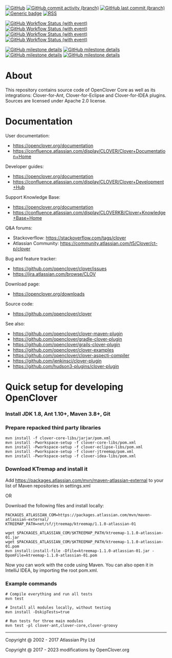 [![GitHub](https://img.shields.io/badge/license-Apache%202.0-silver.svg)](https://github.com/openclover/clover/blob/master/LICENSE.txt)
[![GitHub commit activity (branch)](https://img.shields.io/github/commit-activity/y/openclover/clover/master)](https://github.com/openclover/clover/commits/master)
[![GitHub last commit (branch)](https://img.shields.io/github/last-commit/openclover/clover/master)](https://github.com/openclover/clover/commits/master)
[![Generic badge](https://img.shields.io/badge/Website-openclover.org-green.svg)](https://openclover.org/)
[![RSS](https://img.shields.io/badge/rss-F88900?logo=rss&logoColor=white)](https://openclover.org/blog-rss.xml)

[![GitHub Workflow Status (with event)](https://img.shields.io/github/actions/workflow/status/openclover/clover/A-build-and-test.yml?label=JDK8)](https://github.com/openclover/clover/actions/workflows/A-build-and-test.yml)
[![GitHub Workflow Status (with event)](https://img.shields.io/github/actions/workflow/status/openclover/clover/A-build-and-test-jdk11.yml?label=JDK11)](https://github.com/openclover/clover/actions/workflows/A-build-and-test-jdk11.yml)
[![GitHub Workflow Status (with event)](https://img.shields.io/github/actions/workflow/status/openclover/clover/A-build-and-test-jdk17.yml?label=JDK17)](https://github.com/openclover/clover/actions/workflows/A-build-and-test-jdk17.yml)
[![GitHub Workflow Status (with event)](https://img.shields.io/github/actions/workflow/status/openclover/clover/A-build-and-test-jdk21.yml?label=JDK21)](https://github.com/openclover/clover/actions/workflows/A-build-and-test-jdk21.yml)


[![GitHub milestone details](https://img.shields.io/github/milestones/progress-percent/openclover/clover/11)](https://github.com/openclover/clover/milestone/11)
[![GitHub milestone details](https://img.shields.io/github/milestones/progress-percent/openclover/clover/14)](https://github.com/openclover/clover/milestone/14)
[![GitHub milestone details](https://img.shields.io/github/milestones/progress-percent/openclover/clover/15)](https://github.com/openclover/clover/milestone/15)
[![GitHub milestone details](https://img.shields.io/github/milestones/progress-percent/openclover/clover/4)](https://github.com/openclover/clover/milestone/4)

# About #

This repository contains source code of OpenClover Core as well as its integrations: Clover-for-Ant, Clover-for-Eclipse
and Clover-for-IDEA plugins. Sources are licensed under Apache 2.0 license.

# Documentation #

User documentation:

* https://openclover.org/documentation
* https://confluence.atlassian.com/display/CLOVER/Clover+Documentation+Home

Developer guides:

* https://openclover.org/documentation
* https://confluence.atlassian.com/display/CLOVER/Clover+Development+Hub

Support Knowledge Base:

* https://openclover.org/documentation
* https://confluence.atlassian.com/display/CLOVERKB/Clover+Knowledge+Base+Home

Q&A forums:

* Stackoverflow: https://stackoverflow.com/tags/clover
* Atlassian Community: https://community.atlassian.com/t5/Clover/ct-p/clover

Bug and feature tracker:

* https://github.com/openclover/clover/issues
* https://jira.atlassian.com/browse/CLOV

Download page:

* https://openclover.org/downloads

Source code:

* https://github.com/openclover/clover

See also:

* https://github.com/openclover/clover-maven-plugin
* https://github.com/openclover/gradle-clover-plugin
* https://github.com/openclover/grails-clover-plugin
* https://github.com/openclover/clover-examples
* https://github.com/openclover/clover-aspectj-compiler
* https://github.com/jenkinsci/clover-plugin
* https://github.com/hudson3-plugins/clover-plugin

# Quick setup for developing OpenClover

### Install JDK 1.8, Ant 1.10+, Maven 3.8+, Git

### Prepare repacked third party libraries

```
mvn install -f clover-core-libs/jarjar/pom.xml
mvn install -Pworkspace-setup -f clover-core-libs/pom.xml
mvn install -Pworkspace-setup -f clover-eclipse-libs/pom.xml
mvn install -Pworkspace-setup -f clover-jtreemap/pom.xml
mvn install -Pworkspace-setup -f clover-idea-libs/pom.xml
```

### Download KTremap and install it

Add https://packages.atlassian.com/mvn/maven-atlassian-external to your list of Maven repositories in settings.xml

OR

Download the following files and install locally:

```
PACKAGES_ATLASSIAN_COM=https://packages.atlassian.com/mvn/maven-atlassian-external/
KTREEMAP_PATH=net/sf/jtreemap/ktreemap/1.1.0-atlassian-01

wget $PACKAGES_ATLASSIAN_COM/$KTREEMAP_PATH/ktreemap-1.1.0-atlassian-01.jar
wget $PACKAGES_ATLASSIAN_COM/$KTREEMAP_PATH/ktreemap-1.1.0-atlassian-01.pom
mvn install:install-file -Dfile=ktreemap-1.1.0-atlassian-01.jar -DpomFile=ktreemap-1.1.0-atlassian-01.pom
```

Now you can work with the code using Maven. You can also open it in IntelliJ IDEA,
by importing the root pom.xml.

### Example commands

```
# Compile everything and run all tests
mvn test

# Install all modules locally, without testing 
mvn install -DskipTests=true

# Run tests for three main modules
mvn test -pl clover-ant,clover-core,clover-groovy
```

---

Copyright @ 2002 - 2017 Atlassian Pty Ltd

Copyright @ 2017 - 2023 modifications by OpenClover.org

